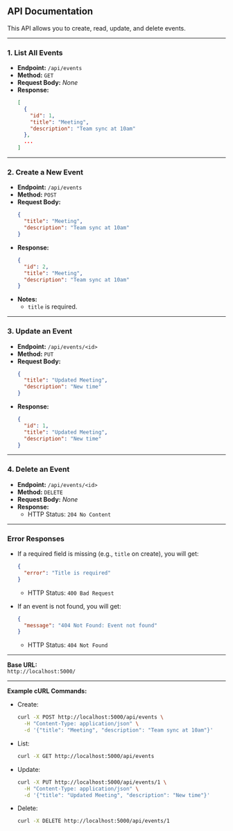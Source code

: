 ## API Documentation

This API allows you to create, read, update, and delete events.

---

### 1. List All Events

- **Endpoint:** `/api/events`
- **Method:** `GET`
- **Request Body:** _None_
- **Response:**
    ```json
    [
      {
        "id": 1,
        "title": "Meeting",
        "description": "Team sync at 10am"
      },
      ...
    ]
    ```

---

### 2. Create a New Event

- **Endpoint:** `/api/events`
- **Method:** `POST`
- **Request Body:**
    ```json
    {
      "title": "Meeting",
      "description": "Team sync at 10am"
    }
    ```
- **Response:**  
    ```json
    {
      "id": 2,
      "title": "Meeting",
      "description": "Team sync at 10am"
    }
    ```
- **Notes:**  
  - `title` is required.

---

### 3. Update an Event

- **Endpoint:** `/api/events/<id>`
- **Method:** `PUT`
- **Request Body:**
    ```json
    {
      "title": "Updated Meeting",
      "description": "New time"
    }
    ```
- **Response:**
    ```json
    {
      "id": 1,
      "title": "Updated Meeting",
      "description": "New time"
    }
    ```

---

### 4. Delete an Event

- **Endpoint:** `/api/events/<id>`
- **Method:** `DELETE`
- **Request Body:** _None_
- **Response:**  
    - HTTP Status: `204 No Content`

---

### Error Responses

- If a required field is missing (e.g., `title` on create), you will get:
    ```json
    {
      "error": "Title is required"
    }
    ```
    - HTTP Status: `400 Bad Request`

- If an event is not found, you will get:
    ```json
    {
      "message": "404 Not Found: Event not found"
    }
    ```
    - HTTP Status: `404 Not Found`

---

**Base URL:**  
`http://localhost:5000/`

---

**Example cURL Commands:**

- Create:  
    ```bash
    curl -X POST http://localhost:5000/api/events \
      -H "Content-Type: application/json" \
      -d '{"title": "Meeting", "description": "Team sync at 10am"}'
    ```
- List:  
    ```bash
    curl -X GET http://localhost:5000/api/events
    ```
- Update:  
    ```bash
    curl -X PUT http://localhost:5000/api/events/1 \
      -H "Content-Type: application/json" \
      -d '{"title": "Updated Meeting", "description": "New time"}'
    ```
- Delete:  
    ```bash
    curl -X DELETE http://localhost:5000/api/events/1
    ```
